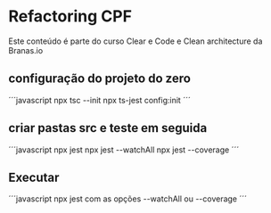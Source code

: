 # Refactoring CPF

Este conteúdo é parte do curso Clear e Code e Clean architecture da Branas.io

## configuração  do projeto do zero

´´´javascript
    npx tsc --init
    npx ts-jest config:init
´´´

## criar pastas src e teste em seguida 

´´´javascript
    npx jest
    npx jest --watchAll
    npx jest --coverage
´´´

## Executar

´´´javascript
   npx jest com as opções --watchAll ou --coverage
´´´
